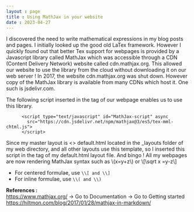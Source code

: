 ```yaml
---
layout : page
title : Using MathJax in your website
date : 2023-04-27
---
```


I discovered the need to write mathematical expressions in my blog posts and pages. I initially looked up the good old LaTex framework. However I quickly found out that better Tex support for webpages is provided by a Javascript library called MathJax which was accessible through a CDN (Content Delivery Network) website called cdn.mathjax.org. This allowed our website to use the library from the cloud without downloading it on our web server ! In 2017, the website cdn.mathjax.org was shut down. However copy of the MathJax library is available from many CDNs which host it. One such is jsdelivr.com.  

The following script inserted in the <head> tag of our webpage enables us to use this library. 


```
	  <script type="text/javascript" id="MathJax-script" async
	    src="https://cdn.jsdelivr.net/npm/mathjax@3/es5/tex-mml-chtml.js">
	  </script>
```


Since my master layout is <> default.html located in the _layouts folder of my web directory, and all other layouts use this template, so I inserted this script in the <head> tag of my default.html layout file. And bingo ! All my webpages are now rendering MathJax syntax such as \\(x=y+z\\) or \\[\sqrt x =y-z\\]  

- 	For centered formulae, use ``` \\[ and \\]  ```
- 	For inline formulae, use ``` \\( and \\)  ```

__References :__     
	https://www.mathjax.org/ -> Go to Documentation -> Go to Getting started
	https://hiltmon.com/blog/2017/01/28/mathjax-in-markdown/
